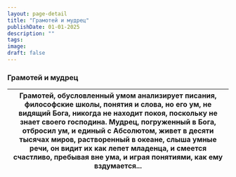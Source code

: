 ```yaml
---
layout: page-detail
title: "Грамотей и мудрец"
publishDate: 01-01-2025
description: ""
tags:
image:
draft: false
---
```


### Грамотей и мудрец

| Грамотей, обусловленный умом анализирует писания,  философские школы,  понятия и слова,  но его ум, не видящий Бога,  никогда не находит покоя,  поскольку не знает своего господина. Мудрец, погруженный в Бога, отбросил ум,  и единый с Абсолютом,  живет в десяти тысячах миров, растворенный в океане,  слыша умные речи,  он видит их как лепет младенца, и смеется счастливо,  пребывая вне ума,  и играя понятиями,  как ему вздумается... |
| -------------------------------------------------------------------------------------------------------------------------------------------------------------------------------------------------------------------------------------------------------------------------------------------------------------------------------------------------------------------------------------------------------------------------------------------------- |
  
  
